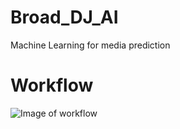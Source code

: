 # Broad_DJ_AI
Machine Learning for media prediction

# Workflow
![Image of workflow](https://github.com/Douwe-Spaanderman/Broad_DJ_AI/ML_workflows.png)